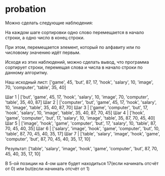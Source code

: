 # probation

Можно сделать следующие наблюдения:

На каждом шаге сортировки одно слово перемещается в начало строки, а одно число в конец строки.

При этом, перемещается элемент, который по алфавиту или по числовому значению идёт первым.

Исходя из этих наблюдений, можно сделать вывод, что программа сортирует строки, перемещая слова и числа в начало строки по данному алгоритму.

Наш исходный лист: ['game', 45, 'but', 87, 17, 'hook', 'salary', 10, 'image', 70, 'computer', 'table', 35, 40]

Шаг 1 | ['but', 'game', 45, 17, 'hook', 'salary', 10, 'image', 70, 'computer', 'table', 35, 40, 87]
Шаг 2 | ['computer', 'but', 'game', 45, 17, 'hook', 'salary', 10, 'image', 'table', 35, 40, 87, 70]
Шаг 3 | ['game', 'computer', 'but', 17, 'hook', 'salary', 10, 'image', 'table', 35, 40, 87, 70, 45]
Шаг 4 | ['hook', 'game', 'computer', 'but', 17, 'salary', 10, 'image', 'table', 35, 87, 70, 45, 40]
Шаг 5 | ['image', 'hook', 'game', 'computer', 'but', 17, 'salary', 10, 'table', 87, 70, 45, 40, 35]
Шаг 6 | ['salary', 'image', 'hook', 'game', 'computer', 'but', 10, 'table', 87, 70, 45, 40, 35, 17]
Шаг 7 | ['table', 'salary', 'image', 'hook', 'game', 'computer', 'but', 87, 70, 45, 40, 35, 17, 10]

Результат: ['table', 'salary', 'image', 'hook', 'game', 'computer', 'but', 87, 70, 45, 40, 35, 17, 10]

В 5-ой позиции на 4-ом шаге будет находиться 17(если начинать отсчёт от 0) или but(если начинать отсчёт от 1)
